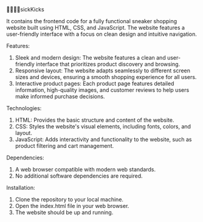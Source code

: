 👟👠👞👡sickKicks

It contains the frontend code for a fully functional sneaker shopping website built using HTML, CSS, and JavaScript. The website features a user-friendly interface with a focus on clean design and intuitive navigation.

Features:
  1. Sleek and modern design: The website features a clean and user-friendly interface that prioritizes product discovery and browsing.
  2. Responsive layout: The website adapts seamlessly to different screen sizes and devices, ensuring a smooth shopping experience for all users.
  3. Interactive product pages: Each product page features detailed information, high-quality images, and customer reviews to help users make informed purchase decisions.

Technologies:
  1. HTML: Provides the basic structure and content of the website.
  2. CSS: Styles the website's visual elements, including fonts, colors, and layout.
  3. JavaScript: Adds interactivity and functionality to the website, such as product filtering and cart management.

Dependencies:
  1. A web browser compatible with modern web standards.
  2. No additional software dependencies are required.

Installation:
  1. Clone the repository to your local machine.
  2. Open the index.html file in your web browser.
  3. The website should be up and running.



